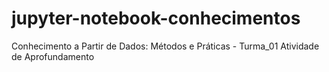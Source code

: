 # jupyter-notebook-conhecimentos
Conhecimento a Partir de Dados: Métodos e Práticas - Turma_01 Atividade de Aprofundamento
